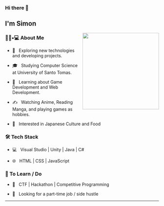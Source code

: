 ### Hi there 👋<h2> I'm Simon</h2>

<img align='right' src="https://media.giphy.com/media/udK21RQeWtaGQ/giphy.gif" height="250">

<h3> 👨🏻•💻 About Me </h3>



- 🤔 &nbsp; Exploring new technologies and developing projects.

- 🎓 &nbsp; Studying Computer Science at University of Santo Tomas.

- 🌱 &nbsp; Learning about Game Development and Web Development.

- ✍️ &nbsp; Watching Anime, Reading Manga, and playing games as hobbies.

- 🍡 &nbsp; Interested in Japanese Culture and Food



<h3>🛠 Tech Stack</h3>



- 💻 &nbsp; Visual Studio | Unity | Java | C#

- 🌐 &nbsp; HTML | CSS | JavaScript



<h3>📃 To Learn / Do</h3>



- 🔧 &nbsp; CTF | Hackathon | Competitive Programming

- 💼 &nbsp; Looking for a part-time job / side hustle



<hr>

<!---
jhaunn/jhaunn is a ✨ special ✨ repository because its `README.md` (this file) appears on your GitHub profile.
You can click the Preview link to take a look at your changes.
--->
